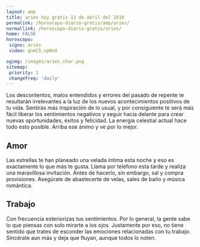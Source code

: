 ```yaml
---
layout: amp
title: aries hoy gratis 13 de abril del 2018 
permalink: /horoscopo-diario-gratis/amp/aries/
normallink: /horoscopo-diario-gratis/aries/
home: FALSE
horoscopo:
 signo: aries
 video: gnmC5_spWsU

ogimg: /images/aries_char.png
sitemap:
 priority: 1
 changefreq: 'daily'
---
```



Los descontentos, malos entendidos y errores del pasado de repente te resultarán irrelevantes a la luz de los nuevos acontecimientos positivos de tu vida. Sentirás más inspiración de lo usual, y por consiguiente te será más fácil liberar los sentimientos negativos y seguir hacia delante para crear nuevas oportunidades, éxitos y felicidad. La energía celestial actual hace todo esto posible. Arriba ese ánimo y ve por lo mejor.

## Amor

Las estrellas te han planeado una velada íntima esta noche y eso es exactamente lo que más te gusta. Llama por teléfono esta tarde y realiza una maravillosa invitación. Antes de hacerlo, sin embargo, sal y compra provisiones. Asegúrate de abastecerte de velas, sales de baño y música romántica.

## Trabajo

Con frecuencia exteriorizas tus sentimientos. Por lo general, la gente sabe lo que piensas con solo mirarte a los ojos. Justamente por eso, no tiene sentido que trates de esconder las emociones relacionadas con tu trabajo. Sincérate aun más y deja que fluyan, aunque todos lo noten.